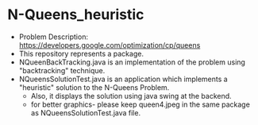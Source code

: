 # N-Queens_heuristic
* Problem Description: https://developers.google.com/optimization/cp/queens
* This repository represents a package.
* NQueenBackTracking.java is an implementation of the problem using "backtracking" technique.
* NQueensSolutionTest.java is an application which implements a "heuristic" solution to the N-Queens Problem. 
  * Also, it displays the solution using java swing at the backend.
  * for better graphics- please keep queen4.jpeg in the same package as NQueensSolutionTest.java file.

